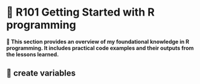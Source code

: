 # 🌻 R101 Getting Started with R programming 
**📝 This section provides an overview of my foundational knowledge in R programming. It includes practical code examples and their outputs from the lessons learned.**
## 🍁 create variables
```r

```
